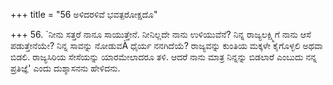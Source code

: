 +++
title = "56 ಅಳಿದರಳಿವೆ ಭವತ್ಪರೋಕ್ಷದೊ"

+++
56. `ನೀನು ಸತ್ತರೆ ನಾನೂ ಸಾಯುತ್ತೇನೆ. ನೀನಿಲ್ಲದೇ ನಾನು ಉಳಿಯುವೆನೆ? ನಿನ್ನ ರಾಜ್ಯಲಕ್ಷ್ಮಿಗೆ ನಾನು ಆಸೆ ಪಡುತ್ತೇನೆಯೇ? ನಿನ್ನ ಸಾವನ್ನು ನೋಡುವÀ ಧೈರ್ಯ ನನಗಿದೆಯೆ?  ರಾಜ್ಯವನ್ನು ಕುಂತಿಯ ಮಕ್ಕಳೇ ಕೈಗೊಳ್ಳಲಿ  ಅಥವಾ ಬಿಡಲಿ. ರಾಜ್ಯಸಿರಿಯ ಸೇಸೆಯನ್ನು ಯಾರಮೇಲಾದರೂ ತಳಿ. ಆದರೆ ನಾನು ಮಾತ್ರ ನಿನ್ನನ್ನು ಬಿಡಲಾರೆ ಎಂಬುದು ನನ್ನ ಪ್ರತಿಜ್ಞೆ' ಎಂದು ದುಶ್ಶಾಸನನು  ಹೇಳಿದನು.